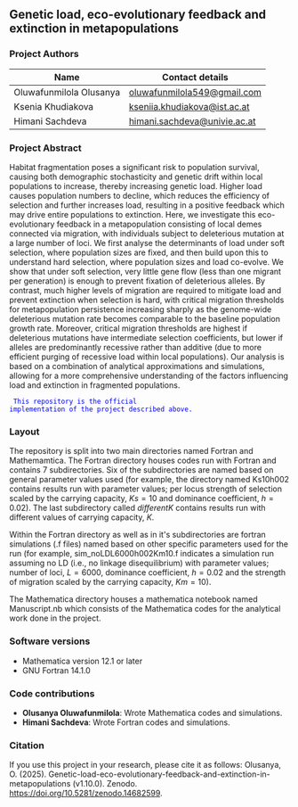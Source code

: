 ## Genetic load, eco-evolutionary feedback and extinction in metapopulations




### Project Authors

| Name                       | Contact details             |
|----------------------------|-----------------------------|
| Oluwafunmilola Olusanya    | oluwafunmilola549@gmail.com |
| Ksenia Khudiakova          | kseniia.khudiakova@ist.ac.at|
| Himani Sachdeva            | himani.sachdeva@univie.ac.at|


### Project Abstract

Habitat fragmentation poses a significant risk to population survival, causing both demographic stochasticity and genetic drift within local populations to increase, thereby increasing genetic load. Higher load
causes population numbers to decline, which reduces the efficiency of selection and further increases load, resulting in a positive feedback which may drive entire populations to extinction. Here, we investigate this eco-evolutionary feedback in a metapopulation consisting of local demes connected via migration, with individuals subject to deleterious mutation at a large number of loci. We first analyse the determinants of load under soft selection, where population sizes are fixed, and then build upon this to understand hard selection, where population sizes and load co-evolve. We show that under soft selection, very little gene flow (less than one migrant per generation) is enough to prevent fixation of deleterious alleles. By contrast, much higher levels of migration are required to mitigate load and prevent extinction when selection is hard, with critical migration thresholds for metapopulation persistence increasing sharply as the genome-wide deleterious mutation rate becomes comparable to the baseline population growth rate. Moreover, critical migration thresholds are highest if deleterious mutations have intermediate selection coefficients, but lower if alleles are predominantly recessive rather than additive (due to more efficient purging of recessive load within local populations). Our analysis is based on a combination of analytical approximations and simulations, allowing for a more comprehensive understanding of the factors influencing load and extinction in fragmented populations.

<code style="color : blue"> This repository is the official implementation of the project described above.</code> 

### Layout

The repository is split into two main directories named Fortran and Mathemamtica. The Fortran directory houses codes run with Fortran and contains 7 subdirectories. Six of the subdirectories are named based on general parameter values used (for example, the directory named Ks10h002 contains results run with parameter values; per locus strength of selection scaled by the carrying capacity, $Ks = 10$ and dominance coefficient, $h = 0.02$). The last subdirectory called $\textit{differentK}$ contains results run with different values  of carrying capacity, $K$. 

Within the Fortran directory as well as in it's subdirectories are fortran simulations (.f files) named based on other specific parameters used for the run (for example, sim_noLDL6000h002Km10.f indicates a simulation run assuming no LD (i.e., no linkage disequilibrium) with parameter values; number of loci, $L = 6000$, dominance coefficient, $h = 0.02$ and the strength of migration scaled by the carrying capacity, $Km = 10$).  


The Mathematica directory houses a mathematica notebook named Manuscript.nb which consists of the Mathematica codes for the analytical work done in the project. 

### Software versions

* Mathematica version 12.1 or later
* GNU Fortran 14.1.0

### Code contributions

- **Olusanya Oluwafunmilola**: Wrote Mathematica codes and simulations.
- **Himani Sachdeva**: Wrote Fortran codes and simulations.

### Citation

If you use this project in your research, please cite it as follows:
Olusanya, O. (2025). Genetic-load-eco-evolutionary-feedback-and-extinction-in-metapopulations (v1.10.0). Zenodo. https://doi.org/10.5281/zenodo.14682599.
